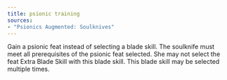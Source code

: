 ```yaml
---
title: psionic training
sources:
- "Psionics Augmented: Soulknives"
---
```


Gain a psionic feat instead of selecting a blade skill. The soulknife must meet all prerequisites of the psionic feat selected. She may not select the feat Extra Blade Skill with this blade skill. This blade skill may be selected multiple times.
